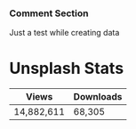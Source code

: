 ### Comment Section
Just a test while creating data

# Unsplash Stats
<!-- UNSPLASH-STATS:START -->
| **Views**         | **Downloads**        |
|-------------------|----------------------|
|14,882,611   | 68,305 |
<!-- UNSPLASH-STATS:END -->

